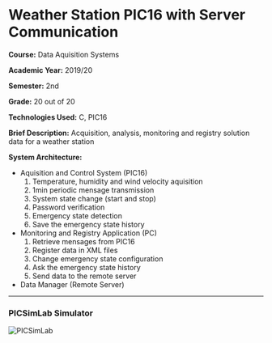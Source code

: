 # Weather Station PIC16 with Server Communication

**Course:** Data Aquisition Systems

**Academic Year:** 2019/20

**Semester:** 2nd

**Grade:** 20 out of 20

**Technologies Used:** C, PIC16

**Brief Description:** Acquisition, analysis, monitoring and registry solution
data for a weather station

**System Architecture:**

- Aquisition and Control System (PIC16)
  1. Temperature, humidity and wind velocity aquisition
  2. 1min periodic mensage transmission
  3. System state change (start and stop)
  4. Password verification
  5. Emergency state detection
  6. Save the emergency state history
- Monitoring and Registry Application (PC)
  1. Retrieve mensages from PIC16
  2. Register data in XML files
  3. Change emergency state configuration
  4. Ask the emergency state history
  5. Send data to the remote server
- Data Manager (Remote Server)

---

### PICSimLab Simulator

![PICSimLab](https://user-images.githubusercontent.com/46992334/192907042-49589ef9-de6c-4de3-8385-192dbb938891.png)

